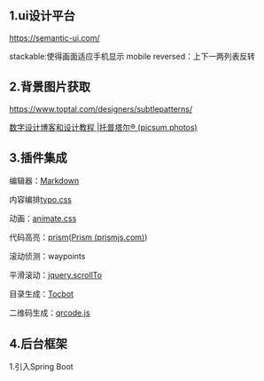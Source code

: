 ## 1.ui设计平台

https://semantic-ui.com/

stackable:使得画面适应手机显示
mobile reversed：上下一两列表反转

## 2.背景图片获取

https://www.toptal.com/designers/subtlepatterns/

[数字设计博客和设计教程 |托普塔尔® (picsum.photos)](https://picsum.photos/)

## 3.插件集成

编辑器：[Markdown ](https://pandao.github.io/editor.md/)

内容编排[typo.css](https://github.com/sofish/typo.css)

动画：[animate.css](https://daneden.github.io/animate.css/)

代码高亮：[prism](https://github.com/prismJS/prism)([Prism (prismjs.com)](https://prismjs.com/))

滚动侦测：waypoints

平滑滚动：[jquery.scrollTo](https://github.com/flesler/jquery.scrollTo)

目录生成：[Tocbot](https://tscanlin.github.io/tocbot)

二维码生成：[qrcode.js](https://davidshimjs.github.io/qrcodejs)

## 4.后台框架

1.引入Spring Boot
